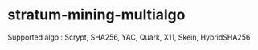 stratum-mining-multialgo
========================

Supported algo : Scrypt, SHA256, YAC, Quark, X11, Skein, HybridSHA256
